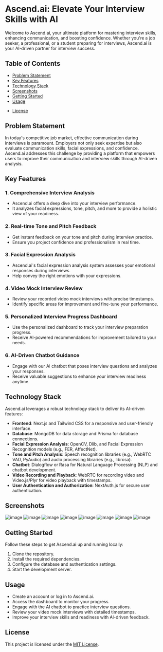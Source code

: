 # Ascend.ai: Elevate Your Interview Skills with AI

Welcome to Ascend.ai, your ultimate platform for mastering interview skills, enhancing communication, and boosting confidence. Whether you're a job seeker, a professional, or a student preparing for interviews, Ascend.ai is your AI-driven partner for interview success.

## Table of Contents

-   [Problem Statement](#problem-statement)
-   [Key Features](#key-features)
-   [Technology Stack](#technology-stack)
-   [Screenshots](#screenshots)
-   [Getting Started](#getting-started)
-   [Usage](#usage)
<!-- -   [Contributing](#contributing) -->
-   [License](#license)

## Problem Statement

In today's competitive job market, effective communication during interviews is paramount. Employers not only seek expertise but also evaluate communication skills, facial expressions, and confidence. Ascend.ai addresses this challenge by providing a platform that empowers users to improve their communication and interview skills through AI-driven analysis.

## Key Features

### 1. Comprehensive Interview Analysis

-   Ascend.ai offers a deep dive into your interview performance.
-   It analyzes facial expressions, tone, pitch, and more to provide a holistic view of your readiness.

### 2. Real-time Tone and Pitch Feedback

-   Get instant feedback on your tone and pitch during interview practice.
-   Ensure you project confidence and professionalism in real time.

### 3. Facial Expression Analysis

-   Ascend.ai's facial expression analysis system assesses your emotional responses during interviews.
-   Help convey the right emotions with your expressions.

### 4. Video Mock Interview Review

-   Review your recorded video mock interviews with precise timestamps.
-   Identify specific areas for improvement and fine-tune your performance.

### 5. Personalized Interview Progress Dashboard

-   Use the personalized dashboard to track your interview preparation progress.
-   Receive AI-powered recommendations for improvement tailored to your needs.

### 6. AI-Driven Chatbot Guidance

-   Engage with our AI chatbot that poses interview questions and analyzes your responses.
-   Receive valuable suggestions to enhance your interview readiness anytime.

## Technology Stack

Ascend.ai leverages a robust technology stack to deliver its AI-driven features:

-   **Frontend**: Next.js and Tailwind CSS for a responsive and user-friendly interface.
-   **Database**: MongoDB for data storage and Prisma for database connections.
-   **Facial Expression Analysis**: OpenCV, Dlib, and Facial Expression Recognition models (e.g., FER, AffectNet).
-   **Tone and Pitch Analysis**: Speech recognition libraries (e.g., WebRTC VAD, PyAudio) and audio processing libraries (e.g., librosa).
-   **Chatbot**: Dialogflow or Rasa for Natural Language Processing (NLP) and chatbot development.
-   **Video Recording and Playback**: WebRTC for recording video and Video.js/Plyr for video playback with timestamps.
-   **User Authentication and Authorization**: NextAuth.js for secure user authentication.

## Screenshots

![image](https://github.com/Archit1706/AscendAI/assets/75872913/cb5432fe-747e-4599-b59d-d4d4d60a61a4)
![image](https://github.com/Archit1706/AscendAI/assets/75872913/4984b831-9ab8-4b08-b044-1fd3be2df129)
![image](https://github.com/Archit1706/AscendAI/assets/75872913/06fef707-8b9c-4a19-b680-ff900950dea6)
![image](https://github.com/Archit1706/AscendAI/assets/75872913/8524da77-fc72-4b5c-b218-ad7cb95ec28d)
![image](https://github.com/Archit1706/AscendAI/assets/75872913/d2195606-143c-4c2b-a745-cc622da19430)
![image](https://github.com/Archit1706/AscendAI/assets/75872913/0087cb84-7031-4c5e-b2fa-cbfc4bded498)
![image](https://github.com/Archit1706/AscendAI/assets/75872913/626d0daa-bf68-494d-8db6-b5ab841c565b)
![image](https://github.com/Archit1706/AscendAI/assets/75872913/f189fc39-7857-4195-9c4d-545058240503)


## Getting Started

Follow these steps to get Ascend.ai up and running locally:

1. Clone the repository.
2. Install the required dependencies.
3. Configure the database and authentication settings.
4. Start the development server.

<!-- For detailed instructions, please refer to the [Installation Guide](/docs/installation.md). -->

## Usage

-   Create an account or log in to Ascend.ai.
-   Access the dashboard to monitor your progress.
-   Engage with the AI chatbot to practice interview questions.
-   Review your video mock interviews with detailed timestamps.
-   Improve your interview skills and readiness with AI-driven feedback.

<!-- For a more in-depth guide, please check the [User Guide](/docs/user-guide.md). -->

<!-- ## Contributing -->

<!-- We welcome contributions to Ascend.ai. If you'd like to contribute to the development, please follow our [Contribution Guidelines](/CONTRIBUTING.md). -->

## License

This project is licensed under the [MIT License](LICENSE).
